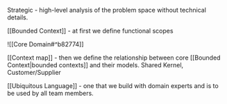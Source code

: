 Strategic - high-level analysis of the problem space without technical details.

[[Bounded Context]] - at first we define functional scopes

![[Core Domain#^b82774]]

[[Context map]] - then we define the relationship between core [[Bounded Context|bounded contexts]] and their models. Shared Kernel, Customer/Supplier

[[Ubiquitous Language]] - one that we build with domain experts and is to be used by all team members.

